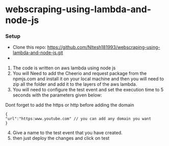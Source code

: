 # webscraping-using-lambda-and-node-js

### Setup

* Clone this repo:
   https://github.com/NItesh181993/webscraping-using-lambda-and-node-js.git
*

1. The code is written on aws lambda using node js 
2. You will Need to add the Cheerio and request package from the npmjs.com and install it on your local machine and then you will need to zip all the folder and add it to the layers of the aws lambda.
3. You will need to configure the test event and set the execution time to 5 seconds with the parameters given below:

Dont forget to add the https or http before adding the domain
   ```
   {
   "url":"https:www.youtube.com" // you can add any domain you want
   }
   ```
4. Give a name to the test event that you have created.
5. then just deploy the changes and click on test   
